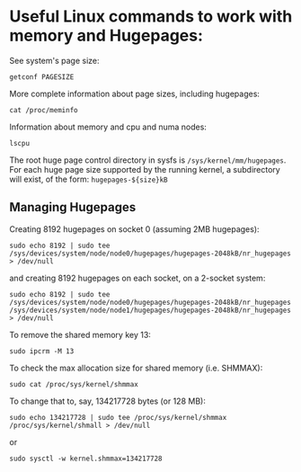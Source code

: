 # Useful Linux commands to work with memory and Hugepages:

See system's page size: 
```
getconf PAGESIZE
```

More complete information about page sizes, including hugepages:
```
cat /proc/meminfo
```

Information about memory and cpu and numa nodes:
```
lscpu
```

The root huge page control directory in sysfs is `/sys/kernel/mm/hugepages`.
For each huge page size supported by the running kernel, a subdirectory will exist, of the form: `hugepages-${size}kB`

## Managing Hugepages
Creating 8192 hugepages on socket 0 (assuming 2MB hugepages):
```
sudo echo 8192 | sudo tee /sys/devices/system/node/node0/hugepages/hugepages-2048kB/nr_hugepages > /dev/null
```

and creating 8192 hugepages on each socket, on a 2-socket system:
```
sudo echo 8192 | sudo tee /sys/devices/system/node/node0/hugepages/hugepages-2048kB/nr_hugepages /sys/devices/system/node/node1/hugepages/hugepages-2048kB/nr_hugepages > /dev/null
```

To remove the shared memory key 13:
```
sudo ipcrm -M 13
```

To check the max allocation size for shared memory (i.e. SHMMAX):
```
sudo cat /proc/sys/kernel/shmmax
```

To change that to, say, 134217728 bytes (or 128 MB):
```
sudo echo 134217728 | sudo tee /proc/sys/kernel/shmmax /proc/sys/kernel/shmall > /dev/null 
```
or
```
sudo sysctl -w kernel.shmmax=134217728
```

